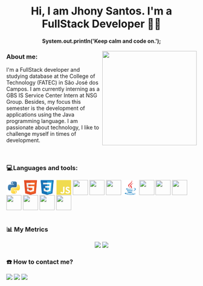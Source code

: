 <h1 align=center>Hi, I am Jhony Santos. I'm a FullStack Developer 👨‍💻</h1> 
<h4 style=bold align=center>System.out.println('Keep calm and code on.'); </h4>

<img align="right" height=250 width=250 src="https://i.pinimg.com/564x/d3/9f/ca/d39fcae9dc1caba7c5795ee4db8b2313.jpg">

<h3 align="left"> About me:</h3>
<p align=left >
          I'm a FullStack developer and studying database at the College of Technology (FATEC) in São José dos Campos. I am currently interning as a GBS IS Service Center Intern at NSG Group. Besides, my focus this semester is the development of applications using the Java programming language. I am passionate about technology, I like to challenge myself in times of development.
</p>
<br>
<h3 align="left"> 💻 Languages and tools: </h3>
<div aling ="left">
 <img align="center" alt="" height="40" width="40" src="https://raw.githubusercontent.com/devicons/devicon/master/icons/python/python-original.svg">
 <img align="center" alt="" height="40" width="40" src="https://raw.githubusercontent.com/devicons/devicon/master/icons/html5/html5-original.svg">
 <img align="center" alt="" height="40" width="40" src="https://raw.githubusercontent.com/devicons/devicon/master/icons/css3/css3-original.svg">
 <img align="center" alt="" height="40" width="40" src="https://raw.githubusercontent.com/devicons/devicon/master/icons/javascript/javascript-plain.svg">
<img align="center" alt="" height="40" width="40"  src="https://cdn.jsdelivr.net/gh/devicons/devicon/icons/bootstrap/bootstrap-original.svg" />
<img align="center" alt="" height="40" width="40"  src="https://cdn.jsdelivr.net/gh/devicons/devicon/icons/react/react-original.svg" />
<img align="center" alt="" height="40" width="40"  src="https://cdn.jsdelivr.net/gh/devicons/devicon/icons/php/php-original.svg">
 <img align="center" alt="" height="40" width="40"src="https://raw.githubusercontent.com/devicons/devicon/master/icons/java/java-original.svg">
<img align="center" alt="" height="40" width="40" src="https://cdn.jsdelivr.net/gh/devicons/devicon/icons/spring/spring-original.svg" />
<img align="center" alt="" height="40" width="40"  src="https://cdn.jsdelivr.net/gh/devicons/devicon/icons/mysql/mysql-original-wordmark.svg"> 
<img align="center" alt="" height="40" width="40"  src="https://cdn.jsdelivr.net/gh/devicons/devicon/icons/trello/trello-plain-wordmark.svg" />
<img align="center" alt="" height="40" width="40"  src="https://cdn.jsdelivr.net/gh/devicons/devicon/icons/vscode/vscode-original.svg" />
<img align="center" alt="" height="40" width="40"  src="https://cdn.jsdelivr.net/gh/devicons/devicon/icons/intellij/intellij-original.svg" />
<img align="center" alt="" height="40" width="40"  src="https://cdn.jsdelivr.net/gh/devicons/devicon/icons/git/git-original.svg" />
<img align="center" alt="" height="40" width="40"  src="https://cdn.jsdelivr.net/gh/devicons/devicon/icons/canva/canva-original.svg" />
  
</div>
<br>
<h3>📊 My Metrics</h3>
<div align="center">
<img height="180em" src="https://github-readme-stats.vercel.app/api?username=santosjhony12&show_icons=true&theme=tokyonight&include_all_commits=true&count_private=true"/>
<img height="180em" src="https://github-readme-stats.vercel.app/api/top-langs/?username=santosjhony12&layout=compact&theme=tokyonight&include_all_commits=true&count_private=true"/>
</div>
         
          
### ☎️ How to contact me?
   
   <a href="https://www.linkedin.com/in/jhony-santos-de-souza-920229238" target="_blank"><img src="https://img.shields.io/badge/LinkedIn-0077B5?style=for-the-badge&logo=linkedin&logoColor=white" target="_blank"></a>
   <a href="https://instagram.com/santosjhony_12?igshid=ZDdkNTZiNTM=" target="_blank"><img src="https://img.shields.io/badge/Instagram-E4405F?style=for-the-badge&logo=instagram&logoColor=white" target="_blank"></a>
   <a href="mailto:jhonysouzadev@gmail.com" target="_blank"><img src="https://img.shields.io/badge/Gmail-D14836?style=for-the-badge&logo=gmail&logoColor=white" target="_blank"></a> 
   
   </div>
